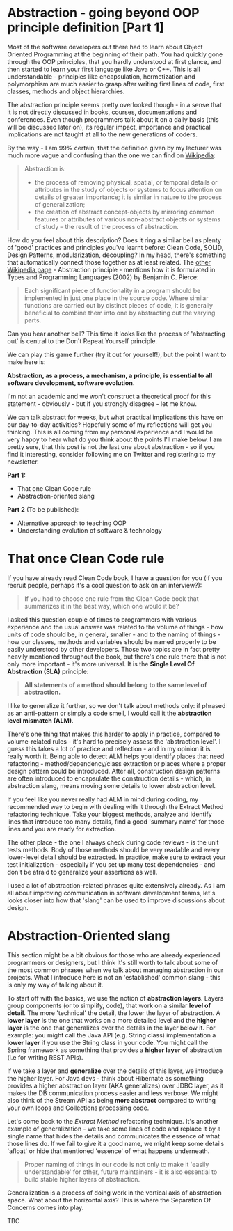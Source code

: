# Abstraction - going beyond OOP principle definition [Part 1]


Most of the software developers out there had to learn about Object Oriented Programming at the beginning of their path. You had quickly gone through the OOP principles, that you hardly understood at first glance, and then started to learn your first language like Java or C++. This is all understandable - principles like encapsulation, hermetization and polymorphism are much easier to grasp after writing first lines of code, first classes, methods and object hierarchies.

The abstraction principle seems pretty overlooked though - in a sense that it is not directly discussed in books, courses, documentations and conferences. Even though programmers talk about it on a daily basis (this will be discussed later on), its regular impact, importance and practical implications are not taught at all to the new generations of coders. 

By the way - I am 99% certain, that the definition given by my lecturer was much more vague and confusing than the one we can find on [Wikipedia](https://en.wikipedia.org/wiki/Abstraction_(computer_science)):

> Abstraction is:
> - the process of removing physical, spatial, or temporal details or attributes in the study of objects or systems to focus attention on details of greater importance; it is similar in nature to the process of generalization;
> - the creation of abstract concept-objects by mirroring common features or attributes of various non-abstract objects or systems of study – the result of the process of abstraction.

How do you feel about this description? Does it ring a similar bell as plenty of 'good' practices and principles you've learnt before: Clean Code, SOLID, Design Patterns, modularization, decoupling? In my head, there's something that automatically connect those together as at least related. The [other Wikipedia page](https://en.wikipedia.org/wiki/Types_and_Programming_Languages) - Abstraction principle - mentions how it is formulated in Types and Programming Languages (2002) by Benjamin C. Pierce:

> Each significant piece of functionality in a program should be implemented in just one place in the source code. Where similar functions are carried out by distinct pieces of code, it is generally beneficial to combine them into one by abstracting out the varying parts.

Can you hear another bell? This time it looks like the process of 'abstracting out' is central to the Don't Repeat Yourself principle. 

We can play this game further (try it out for yourself!), but the point I want to make here is: 

**Abstraction, as a process, a mechanism, a principle, is essential to all software development, software evolution.**

I'm not an academic and we won't construct a theoretical proof for this statement - obviously - but if you strongly disagree - let me know. 

We can talk abstract for weeks, but what practical implications this have on our day-to-day activities? Hopefully some of my reflections will get you thinking. This is all coming from my personal experience and I would be very happy to hear what do you think about the points I'll make below. I am pretty sure, that this post is not the last one about abstraction - so if you find it interesting, consider following me on Twitter and registering to my newsletter.

**Part 1:**

- That one Clean Code rule
- Abstraction-oriented slang

**Part 2** (To be published):	
- Alternative approach to teaching OOP	
- Understanding evolution of software & technology

# That once Clean Code rule

If you have already read Clean Code book, I have a question for you (if you recruit people, perhaps it's a cool question to ask on an interview?):

>   If you had to choose one rule from the Clean Code book that summarizes it in the best way, which one would it be? 

I asked this question couple of times to programmers with various experience and the usual answer was related to the volume of things - how units of code should be, in general, smaller - and to the naming of things - how our classes, methods and variables should be named properly to be easily understood by other developers. Those two topics are in fact pretty heavily mentioned throughout the book, but there's one rule there that is not only more important - it's more universal. It is the **Single Level Of Abstraction (SLA)** principle:

> **All statements of a method should belong to the same level of abstraction.**

I like to generalize it further, so we don't talk about methods only: if phrased as an anti-pattern or simply a code smell, I would call it the **abstraction level mismatch (ALM)**.

There's one thing that makes this harder to apply in practice, compared to volume-related rules - it's hard to precisely assess the 'abstraction level'. I guess this takes a lot of practice and reflection - and in my opinion it is really worth it. Being able to detect ALM helps you identify places that need refactoring - method/dependency/class extraction or places where a proper design pattern could be introduced. After all, construction design patterns are often introduced to encapsulate the construction details - which, in abstraction slang, means moving some details to lower abstraction level.

If you feel like you never really had ALM in mind during coding, my recommended way to begin with dealing with it through the Extract Method refactoring technique. Take your biggest methods, analyze and identify lines that introduce too many details, find a good 'summary name' for those lines and you are ready for extraction.

The other place - the one I always check during code reviews - is the unit tests methods. Body of those methods should be very readable and every lower-level detail should be extracted. In practice, make sure to extract your test initialization - especially if you set up many test dependencies - and don't be afraid to generalize your assertions as well.

I used a lot of abstraction-related phrases quite extensively already. As I am all about improving communication in software development teams, let's looks closer into how that 'slang' can be used to improve discussions about design.

# Abstraction-Oriented slang

This section might be a bit obvious for those who are already experienced programmers or designers, but I think it's still worth to talk about some of the most common phrases when we talk about managing abstraction in our projects. What I introduce here is not an 'established' common slang - this is only my way of talking about it.

To start off with the basics, we use the notion of **abstraction layers**. Layers group components (or to simplify, code), that work on a similar **level of detail**. The more 'technical' the detail, the lower the layer of abstraction. A **lower layer** is the one that works on a more detailed level and the **higher layer** is the one that generalizes over the details in the layer below it. For example: you might call the Java API (e.g. String class) implementation a **lower layer** if you use the String class in your code. You might call the Spring framework as something that provides a **higher layer** of abstraction (i.e for writing REST APIs).

If we take a layer and **generalize** over the details of this layer, we introduce the higher layer. For Java devs - think about Hibernate as something provides a higher abstraction layer (AKA generalizes) over JDBC layer, as it makes the DB communication process easier and less verbose. We might also think of the Stream API as being **more abstract** compared to writing your own loops and Collections processing code.

Let's come back to the *Extract Method* refactoring technique. It's another example of generalization - we take some lines of code and replace it by a single name that hides the details and communicates the essence of what those lines do. If we fail to give it a good name, we might keep some details 'afloat' or hide that mentioned 'essence' of what happens underneath.

> Proper naming of things in our code is not only to make it 'easily understandable' for other, future maintainers - it is also essential to build stable higher layers of abstraction.

Generalization is a process of doing work in the vertical axis of abstraction space. What about the horizontal axis? This is where the Separation Of Concerns comes into play.

TBC